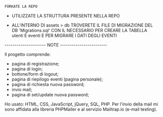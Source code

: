 ```sh
FORKATE LA REPO
```

- UTILIZZATE LA STRUTTURA PRESENTE NELLA REPO

- ALL'INTERNO DI assets > db TROVERETE IL FILE DI MIGRAZIONE DEL DB 'Migrations.sql' CON IL NECESSARIO PER CREARE LA TABELLA utenti E eventi E PER MIGRARE I DATI DEGLI EVENTI


--------------------- NOTE ------------------------

Il progetto comprende:
- pagina di registrazione;
- pagina di login;
- bottone/form di logout;
- pagina di riepilogo eventi (pagina personale);
- pagina di richiesta nuova password;
- invio mail;
- pagina di set/update nuova password;

Ho usato: HTML, CSS, JavaScript, jQuery, SQL, PHP. Per l'invio della mail mi sono affidata alla libreria PHPMailer e al servizio Mailtrap.io (e-mail testing).
